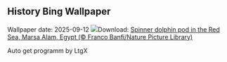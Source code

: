 ## History Bing Wallpaper
Wallpaper date: 2025-09-12
![](https://www.bing.com/th?id=OHR.SpinnerDolphins_EN-GB1386231173_UHD.jpg&w=1000)Download: [Spinner dolphin pod in the Red Sea, Marsa Alam, Egypt (© Franco Banfi/Nature Picture Library)](https://www.bing.com/th?id=OHR.SpinnerDolphins_EN-GB1386231173_UHD.jpg)

Auto get programm by LtgX
